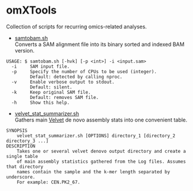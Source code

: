 # omXTools
Collection of scripts for recurring omics-related analyses.

- [samtobam.sh](https://github.com/athieffry/omXTools/blob/master/samtobam.sh)<br>
Converts a SAM alignment file into its binary sorted and indexed BAM version.
```
USAGE: $ samtobam.sh [-hvk] [-p <int>] -i <input.sam>
  -i     SAM input file.
  -p     Specify the number of CPUs to be used (integer).
         Default: detected by calling nproc.
  -v     Enable verbose output to stdout.
         Default: silent.
  -k     Keep original SAM file.
         Default: removes SAM file.
  -h     Show this help.
```

- [velvet_stat_summarizer.sh](https://github.com/athieffry/omXTools/blob/master/velvet_stat_summarizer.sh)<br>
Gathers main [Velvet](https://www.ebi.ac.uk/~zerbino/velvet/) de novo assembly stats into one convenient table.
```
SYNOPSIS
    velvet_stat_summarizer.sh [OPTIONS] directory_1 [directory_2 directory_3 ...]
DESCRIPTION
    Takes one or several velvet denovo output directory and create a single table
    of main assembly statistics gathered from the Log files. Assumes that directory
    names contain the sample and the k-mer length separated by underscore.
    For example: CEN.PK2_67.
```
